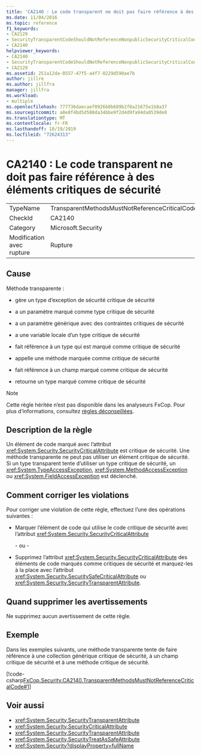 ```yaml
---
title: 'CA2140 : Le code transparent ne doit pas faire référence à des éléments critiques de sécurité'
ms.date: 11/04/2016
ms.topic: reference
f1_keywords:
- CA2129
- SecurityTransparentCodeShouldNotReferenceNonpublicSecurityCriticalCode
- CA2140
helpviewer_keywords:
- CA2140
- SecurityTransparentCodeShouldNotReferenceNonpublicSecurityCriticalCode
- CA2129
ms.assetid: 251a12da-0557-47f5-a4f7-0229d590ae7b
author: jillre
ms.author: jillfra
manager: jillfra
ms.workload:
- multiple
ms.openlocfilehash: 777736daecaef0926b0b689b2f8a21675e1b8a37
ms.sourcegitcommit: a8e8f4bd5d508da34bbe9f2d4d9fa94da0539de0
ms.translationtype: MT
ms.contentlocale: fr-FR
ms.lasthandoff: 10/19/2019
ms.locfileid: "72624313"
---
```

# <a name="ca2140-transparent-code-must-not-reference-security-critical-items"></a>CA2140 : Le code transparent ne doit pas faire référence à des éléments critiques de sécurité

|||
|-|-|
|TypeName|TransparentMethodsMustNotReferenceCriticalCode|
|CheckId|CA2140|
|Category|Microsoft.Security|
|Modification avec rupture|Rupture|

## <a name="cause"></a>Cause
Méthode transparente :

- gère un type d’exception de sécurité critique de sécurité

- a un paramètre marqué comme type critique de sécurité

- a un paramètre générique avec des contraintes critiques de sécurité

- a une variable locale d’un type critique de sécurité

- fait référence à un type qui est marqué comme critique de sécurité

- appelle une méthode marquée comme critique de sécurité

- fait référence à un champ marqué comme critique de sécurité

- retourne un type marqué comme critique de sécurité

> [!NOTE]
> Cette règle héritée n’est pas disponible dans les analyseurs FxCop. Pour plus d’informations, consultez [règles déconseillées](fxcop-rule-port-status.md#deprecated-rules).

## <a name="rule-description"></a>Description de la règle

Un élément de code marqué avec l’attribut <xref:System.Security.SecurityCriticalAttribute> est critique de sécurité. Une méthode transparente ne peut pas utiliser un élément critique de sécurité. Si un type transparent tente d’utiliser un type critique de sécurité, un <xref:System.TypeAccessException>, <xref:System.MethodAccessException> ou <xref:System.FieldAccessException> est déclenché.

## <a name="how-to-fix-violations"></a>Comment corriger les violations

Pour corriger une violation de cette règle, effectuez l’une des opérations suivantes :

- Marquer l’élément de code qui utilise le code critique de sécurité avec l’attribut <xref:System.Security.SecurityCriticalAttribute>

     \- ou -

- Supprimez l’attribut <xref:System.Security.SecurityCriticalAttribute> des éléments de code marqués comme critiques de sécurité et marquez-les à la place avec l’attribut <xref:System.Security.SecuritySafeCriticalAttribute> ou <xref:System.Security.SecurityTransparentAttribute>.

## <a name="when-to-suppress-warnings"></a>Quand supprimer les avertissements

Ne supprimez aucun avertissement de cette règle.

## <a name="example"></a>Exemple

Dans les exemples suivants, une méthode transparente tente de faire référence à une collection générique critique de sécurité, à un champ critique de sécurité et à une méthode critique de sécurité.

[!code-csharp[FxCop.Security.CA2140.TransparentMethodsMustNotReferenceCriticalCode#1](../code-quality/codesnippet/CSharp/ca2140-transparent-code-must-not-reference-security-critical-items_1.cs)]

## <a name="see-also"></a>Voir aussi

- <xref:System.Security.SecurityTransparentAttribute>
- <xref:System.Security.SecurityCriticalAttribute>
- <xref:System.Security.SecurityTransparentAttribute>
- <xref:System.Security.SecurityTreatAsSafeAttribute>
- <xref:System.Security?displayProperty=fullName>
